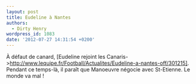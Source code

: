 ```yaml
---
layout: post
title: Eudeline à Nantes
authors:
  - Dirty Henry
wordpress_id: 1083
date: '2012-07-27 14:31:54 +0200'
---
```

À défaut de canard, [Eudeline rejoint les Canaris->http://www.lequipe.fr/Football/Actualites/Eudeline-a-nantes-off/301215]. Pendant ce temps-là, il paraît que Manoeuvre négocie avec St-Etienne. Le monde va mal !
